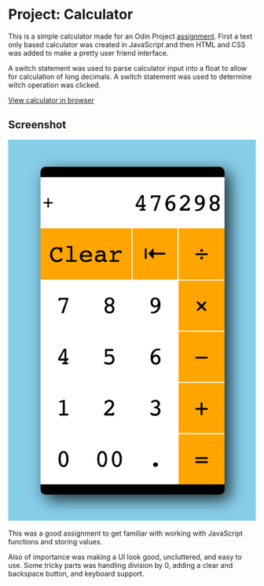 # Project: Calculator

This is a simple calculator made for an Odin Project [assignment](https://www.theodinproject.com/courses/web-development-101/lessons/calculator).
First a text only based calculator was created in JavaScript and then HTML and CSS was added to make a pretty user friend interface.

A switch statement was used to parse calculator input into a float to allow for calculation of long decimals.
A switch statement was used to determine witch operation was clicked.

[View calculator in browser](https://winplam.github.io/calculator/)

## Screenshot
![Calculator](screenshot.png)

This was a good assignment to get familiar with working with JavaScript functions and storing values.

Also of importance was making a UI look good, uncluttered, and easy to use.
Some tricky parts was handling division by 0, adding a clear and backspace button, and keyboard support.
